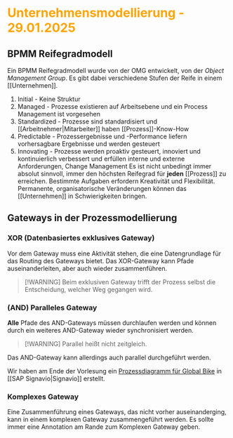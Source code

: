 # <font color = "orange">Unternehmensmodellierung - 29.01.2025</font>
## BPMM Reifegradmodell
Ein BPMM Reifegradmodell wurde von der OMG entwickelt, von der *Object Management Group*. Es gibt dabei verschiedene Stufen der Reife in einem [[Unternehmen]].
1. Initial - Keine Struktur
2. Managed - Prozesse existieren auf Arbeitsebene und ein Process Management ist vorgesehen
3. Standardized - Prozesse sind standardisiert und [[Arbeitnehmer|Mitarbeiter]] haben [[Prozess]]-Know-How
4. Predictable - Prozessergebnisse und -Performance liefern vorhersagbare Ergebnisse und werden gesteuert
5. Innovating - Prozesse werden proaktiv gesteuert, innoviert und kontinuierlich verbessert und erfüllen interne und externe Anforderungen, Change Management
Es ist nicht unbedingt immer absolut sinnvoll, immer den höchsten Reifegrad für **jeden** [[Prozess]] zu erreichen. 
Bestimmte Aufgaben erfordern Kreativität und Flexibilität. 
Permanente, organisatorische Veränderungen können das [[Unternehmen]] in Schwierigkeiten bringen.

## Gateways in der Prozessmodellierung
### XOR (Datenbasiertes exklusives Gateway)
Vor dem Gateway muss eine Aktivität stehen, die eine Datengrundlage für das Routing des Gateways bietet.
Das XOR-Gateway kann Pfade auseinanderleiten, aber auch wieder zusammenführen.
>[!WARNING] Beim exklusiven Gateway trifft der Prozess selbst die Entscheidung, welcher Weg gegangen wird.
### (AND) Paralleles Gateway
**Alle** Pfade des AND-Gateways müssen durchlaufen werden und können durch ein weiteres AND-Gateway wieder synchronisiert werden. 
>[!WARNING] Parallel heißt nicht zeitgleich.

Das AND-Gateway kann allerdings auch parallel durchgeführt werden.

Wir haben am Ende der Vorlesung ein [Prozessdiagramm für Global Bike](https://academic.signavio.com/p/editor?id=e8946f3b8d7a4a0e91af4cdc5a82bba1) in [[SAP Signavio|Signavio]] erstellt.
### Komplexes Gateway
Eine Zusammenführung eines Gateways, das nicht vorher auseinanderging, kann in einem komplexen Gateway zusammengeführt werden. Es sollte immer eine Annotation am Rande zum Komplexen Gateway geben.